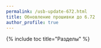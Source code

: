 ```yaml
---
permalink: /usb-update-672.html
title: Обновление прошивки до 6.72
author_profile: true
---
```

{% include toc title="Разделы" %}

<script>
    location.href = 'https://ps4.customfw.xyz/usb-update.html';
</script>
